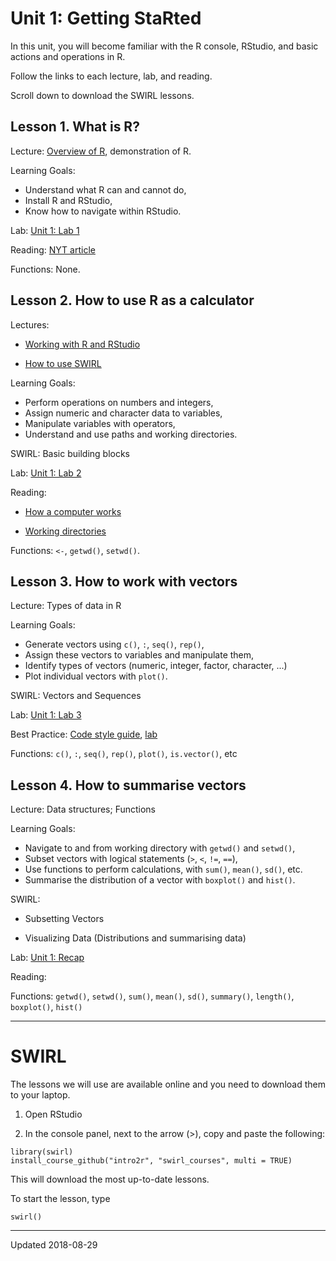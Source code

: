 

# Unit 1: Getting StaRted

In this unit, you will become familiar with the R console, RStudio, and basic actions and operations in R.

Follow the links to each lecture, lab, and reading.

Scroll down to download the SWIRL lessons.


## Lesson 1. What is R?

Lecture: [Overview of R](./r-overview.html), demonstration of R.

Learning Goals:
 - Understand what R can and cannot do,
 - Install R and RStudio,
 - Know how to navigate within RStudio.

Lab: [Unit 1: Lab 1](../unit1/install-R-and-RStudio.html)

Reading: [NYT article](http://www.nytimes.com/2009/01/07/technology/business-computing/07program.html?_r=1&pagewanted=all)

Functions: None.


## Lesson 2. How to use R as a calculator

Lectures: 

 - [Working with R and RStudio](./first-look.html)
 
 - [How to use SWIRL](../swirl.html)

Learning Goals:
 - Perform operations on numbers and integers,
 - Assign numeric and character data to variables,
 - Manipulate variables with operators,
 - Understand and use paths and working directories.

SWIRL: Basic building blocks

Lab: [Unit 1: Lab 2](../unit1/labs.html#lab-2)

Reading: 

 - [How a computer works](./how-computers-work.md)

 - [Working directories](https://support.rstudio.com/hc/en-us/articles/200711843-Working-Directories-and-Workspaces)

Functions: `<-`, `getwd()`, `setwd()`.


## Lesson 3. How to work with vectors

Lecture: Types of data in R

Learning Goals:

 - Generate vectors using `c()`, `:`, `seq()`, `rep()`,
 - Assign these vectors to variables and manipulate them,
 - Identify types of vectors (numeric, integer, factor, character, ...)
 - Plot individual vectors with `plot()`.

SWIRL: Vectors and Sequences

Lab: [Unit 1: Lab 3](../unit1/labs.html#lab-3)

Best Practice: [Code style guide](../best/code-style.html), [lab](../unit1/labs.html#best-practice-lab)

Functions: `c()`, `:`, `seq()`, `rep()`, `plot()`, `is.vector()`, etc


## Lesson 4. How to summarise vectors

Lecture: Data structures; Functions

Learning Goals:

 - Navigate to and from working directory with `getwd()` and `setwd()`,
 - Subset vectors with logical statements (`>`, `<`, `!=`, `==`),
 - Use functions to perform calculations, with `sum()`, `mean()`, `sd()`, etc.
 - Summarise the distribution of a vector with `boxplot()` and `hist()`.

SWIRL: 

 - Subsetting Vectors
 
 - Visualizing Data (Distributions and summarising data)

Lab: [Unit 1: Recap](../unit1/labs.html#unit-1-recap)     

Reading: 

Functions: `getwd()`, `setwd()`, `sum()`, `mean()`, `sd()`, `summary()`, `length()`, `boxplot()`, `hist()`

 - - -
 
# SWIRL

The lessons we will use are available online and you need to download them to your laptop.

1. Open RStudio

2. In the console panel, next to the arrow (>), copy and paste the following: 

```
library(swirl)
install_course_github("intro2r", "swirl_courses", multi = TRUE)
```

This will download the most up-to-date lessons.

To start the lesson, type

```
swirl()
```



- - -

Updated 2018-08-29

